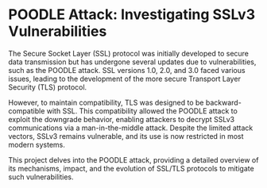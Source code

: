 # POODLE Attack: Investigating SSLv3 Vulnerabilities

The Secure Socket Layer (SSL) protocol was initially developed to secure data transmission but has undergone several updates due to vulnerabilities, such as the POODLE attack. SSL versions 1.0, 2.0, and 3.0 faced various issues, leading to the development of the more secure Transport Layer Security (TLS) protocol.

However, to maintain compatibility, TLS was designed to be backward-compatible with SSL. This compatibility allowed the POODLE attack to exploit the downgrade behavior, enabling attackers to decrypt SSLv3 communications via a man-in-the-middle attack. Despite the limited attack vectors, SSLv3 remains vulnerable, and its use is now restricted in most modern systems. 

This project delves into the POODLE attack, providing a detailed overview of its mechanisms, impact, and the evolution of SSL/TLS protocols to mitigate such vulnerabilities.

